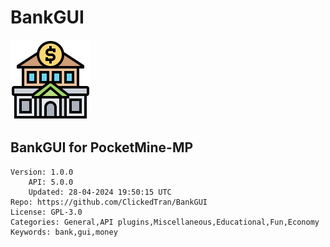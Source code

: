 # BankGUI
<img src="https://raw.githubusercontent.com/ClickedTran/BankGUI/5f5c7847dee3c03b5d0e0d10a77dd59743ebaaf3/bank_icon.png" width="128" height="128" />

## BankGUI for PocketMine-MP
```properties
Version: 1.0.0
    API: 5.0.0
    Updated: 28-04-2024 19:50:15 UTC
Repo: https://github.com/ClickedTran/BankGUI
License: GPL-3.0
Categories: General,API plugins,Miscellaneous,Educational,Fun,Economy
Keywords: bank,gui,money
```